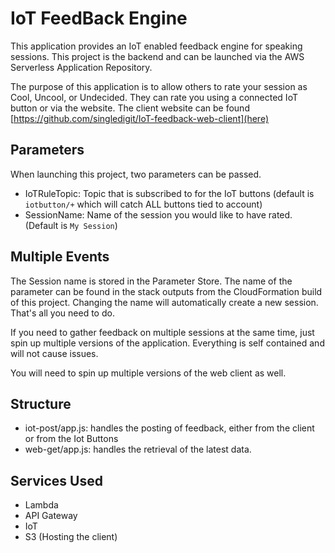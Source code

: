 # IoT FeedBack Engine
This application provides an IoT enabled feedback engine for speaking sessions. This project is the backend and can be launched via the AWS Serverless Application Repository.

The purpose of this application is to allow others to rate your session as Cool, Uncool, or Undecided. They can rate you using a connected IoT button or via the website. The client website can be found [https://github.com/singledigit/IoT-feedback-web-client](here)

## Parameters
When launching this project, two parameters can be passed.

* IoTRuleTopic: Topic that is subscribed to for the IoT buttons (default is `iotbutton/+` which will catch ALL buttons tied to account)
* SessionName: Name of the session you would like to have rated. (Default is `My Session`)

## Multiple Events
The Session name is stored in the Parameter Store. The name of the parameter can be found in the stack outputs from the CloudFormation build of this project. Changing the name will automatically create a new session. That's all you need to do.

If you need to gather feedback on multiple sessions at the same time, just spin up multiple versions of the application. Everything is self contained and will not cause issues.

You will need to spin up multiple versions of the web client as well.

## Structure

* iot-post/app.js: handles the posting of feedback, either from the client or from the Iot Buttons
* web-get/app.js: handles the retrieval of the latest data.

## Services Used

* Lambda
* API Gateway
* IoT
* S3 (Hosting the client)
